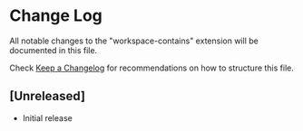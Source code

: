 # Change Log

All notable changes to the "workspace-contains" extension will be documented in this file.

Check [Keep a Changelog](http://keepachangelog.com/) for recommendations on how to structure this file.

## [Unreleased]

- Initial release